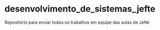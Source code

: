 # desenvolvimento_de_sistemas_jefte
Repositório para enviar todos os trabalhos em equipe das aulas de Jefté
